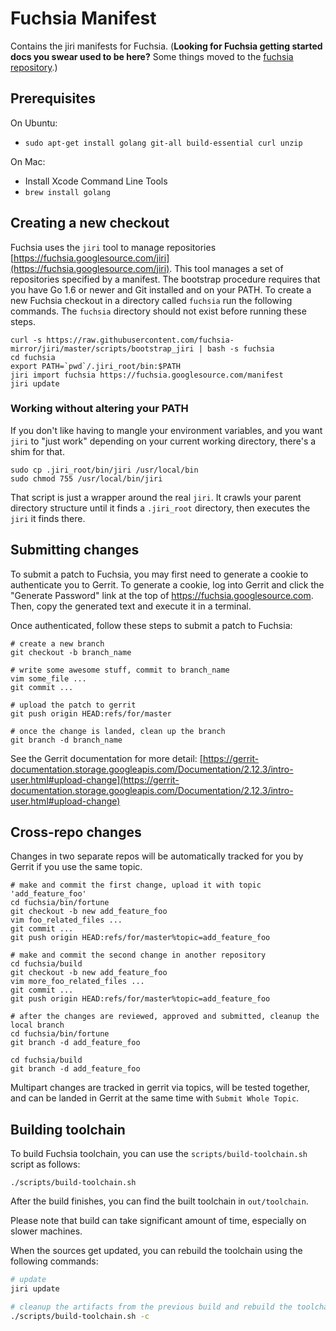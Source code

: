# Fuchsia Manifest

Contains the jiri manifests for Fuchsia.
(**Looking for Fuchsia getting started docs you swear used to be here?** Some
things moved to the [fuchsia repository](https://fuchsia.googlesource.com/fuchsia/+/HEAD/README.md).)

## Prerequisites

On Ubuntu:

 * `sudo apt-get install golang git-all build-essential curl unzip`

On Mac:

 * Install Xcode Command Line Tools
 * `brew install golang`

## Creating a new checkout

Fuchsia uses the `jiri` tool to manage repositories
[https://fuchsia.googlesource.com/jiri](https://fuchsia.googlesource.com/jiri).
This tool manages a set of repositories specified by a manifest.  The bootstrap
procedure requires that you have Go 1.6 or newer and Git installed and on your
PATH.  To create a new Fuchsia checkout in a directory called `fuchsia` run the
following commands. The `fuchsia` directory should not exist before running
these steps.

```
curl -s https://raw.githubusercontent.com/fuchsia-mirror/jiri/master/scripts/bootstrap_jiri | bash -s fuchsia
cd fuchsia
export PATH=`pwd`/.jiri_root/bin:$PATH
jiri import fuchsia https://fuchsia.googlesource.com/manifest
jiri update
```

### Working without altering your PATH

If you don't like having to mangle your environment variables, and you want `jiri`
to "just work" depending on your current working directory, there's a shim for that.

```
sudo cp .jiri_root/bin/jiri /usr/local/bin
sudo chmod 755 /usr/local/bin/jiri
```

That script is just a wrapper around the real `jiri`.  It crawls your parent directory
structure until it finds a `.jiri_root` directory, then executes the `jiri` it finds there.

## Submitting changes

To submit a patch to Fuchsia, you may first need to generate a cookie to
authenticate you to Gerrit.  To generate a cookie, log into Gerrit and click the
"Generate Password" link at the top of https://fuchsia.googlesource.com. Then,
copy the generated text and execute it in a terminal.

Once authenticated, follow these steps to submit a patch to Fuchsia:

```
# create a new branch
git checkout -b branch_name

# write some awesome stuff, commit to branch_name
vim some_file ...
git commit ...

# upload the patch to gerrit
git push origin HEAD:refs/for/master

# once the change is landed, clean up the branch
git branch -d branch_name
```

See the Gerrit documentation for more detail:
[https://gerrit-documentation.storage.googleapis.com/Documentation/2.12.3/intro-user.html#upload-change](https://gerrit-documentation.storage.googleapis.com/Documentation/2.12.3/intro-user.html#upload-change)

## Cross-repo changes

Changes in two separate repos will be automatically tracked for you by Gerrit
if you use the same topic.

```
# make and commit the first change, upload it with topic 'add_feature_foo'
cd fuchsia/bin/fortune
git checkout -b new add_feature_foo
vim foo_related_files ...
git commit ...
git push origin HEAD:refs/for/master%topic=add_feature_foo

# make and commit the second change in another repository
cd fuchsia/build
git checkout -b new add_feature_foo
vim more_foo_related_files ...
git commit ...
git push origin HEAD:refs/for/master%topic=add_feature_foo

# after the changes are reviewed, approved and submitted, cleanup the local branch
cd fuchsia/bin/fortune
git branch -d add_feature_foo

cd fuchsia/build
git branch -d add_feature_foo
```

Multipart changes are tracked in gerrit via topics, will be tested together, and
can be landed in Gerrit at the same time with `Submit Whole Topic`.

## Building toolchain

To build Fuchsia toolchain, you can use the `scripts/build-toolchain.sh`
script as follows:

```
./scripts/build-toolchain.sh
```

After the build finishes, you can find the built toolchain in `out/toolchain`.

Please note that build can take significant amount of time, especially on slower
machines.

When the sources get updated, you can rebuild the toolchain using the following
commands:

```sh
# update
jiri update

# cleanup the artifacts from the previous build and rebuild the toolchain
./scripts/build-toolchain.sh -c
```
